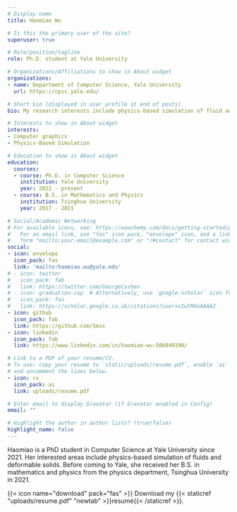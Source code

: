 ```yaml
---
# Display name
title: Haomiao Wu

# Is this the primary user of the site?
superuser: true

# Role/position/tagline
role: Ph.D. student at Yale University

# Organizations/Affiliations to show in About widget
organizations:
- name: Department of Computer Science, Yale University
  url: https://cpsc.yale.edu/

# Short bio (displayed in user profile at end of posts)
bio: My research interests include physics-based simulation of fluid and deformable solids.

# Interests to show in About widget
interests:
- Computer graphics
- Physics-Based Simulation

# Education to show in About widget
education:
  courses:
  - course: Ph.D. in Computer Science
    institution: Yale University
    year: 2021 - present
  - course: B.S. in Mathematics and Physics
    institution: Tsinghua University
    year: 2017 - 2021

# Social/Academic Networking
# For available icons, see: https://wowchemy.com/docs/getting-started/page-builder/#icons
#   For an email link, use "fas" icon pack, "envelope" icon, and a link in the
#   form "mailto:your-email@example.com" or "/#contact" for contact widget.
social:
- icon: envelope
  icon_pack: fas
  link: 'mailto:haomiao.wu@yale.edu'
# - icon: twitter
#   icon_pack: fab
#   link: https://twitter.com/GeorgeCushen
# - icon: graduation-cap  # Alternatively, use `google-scholar` icon from `ai` icon pack
#   icon_pack: fas
#   link: https://scholar.google.co.uk/citations?user=sIwtMXoAAAAJ
- icon: github
  icon_pack: fab
  link: https://github.com/5mss
- icon: linkedin
  icon_pack: fab
  link: https://www.linkedin.com/in/haomiao-wu-50b849190/

# Link to a PDF of your resume/CV.
# To use: copy your resume to `static/uploads/resume.pdf`, enable `ai` icons in `params.toml`, 
# and uncomment the lines below.
- icon: cv
  icon_pack: ai
  link: uploads/resume.pdf

# Enter email to display Gravatar (if Gravatar enabled in Config)
email: ""

# Highlight the author in author lists? (true/false)
highlight_name: false
---
```


Haomiao is a PhD student in Computer Science at Yale University since 2021. Her interested areas include physics-based simulation of fluids and deformable solids.
Before coming to Yale, she received her B.S. in mathematics and physics from the physics department, Tsinghua University in 2021.

{{< icon name="download" pack="fas" >}} Download my {{< staticref "uploads/resume.pdf" "newtab" >}}resumé{{< /staticref >}}.
